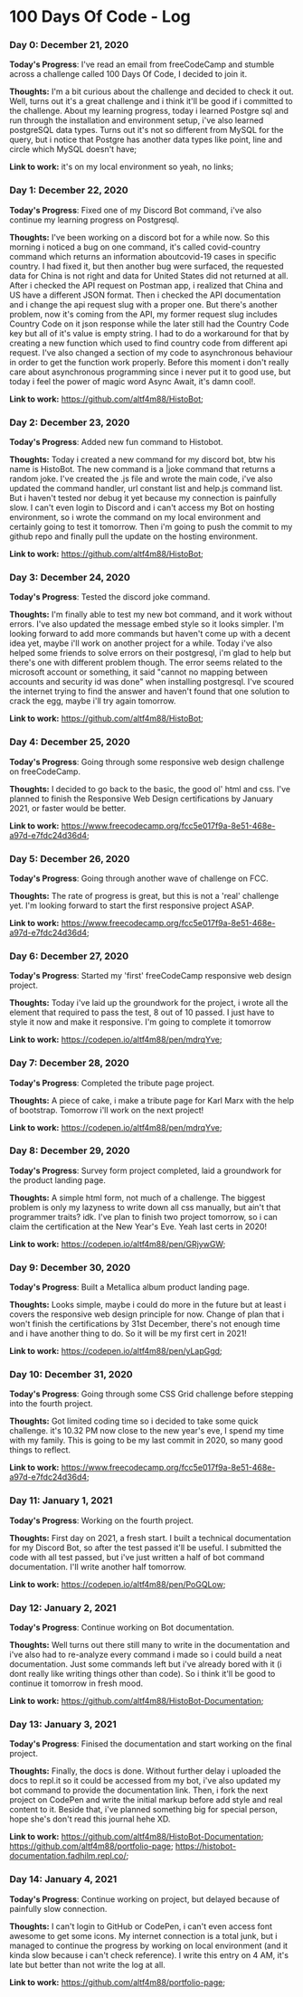# 100 Days Of Code - Log

### Day 0: December 21, 2020

**Today's Progress**: I've read an email from freeCodeCamp and stumble across a challenge called 100 Days Of Code, I decided to join it.

**Thoughts:** I'm a bit curious about the challenge and decided to check it out. Well, turns out it's a great challenge and i think it'll be good if i committed to the challenge. About my learning progress, today i learned Postgre sql and run through the installation and environment setup, i've also learned postgreSQL data types. Turns out it's not so different from MySQL for the query, but i notice that Postgre has another data types like point, line and circle which MySQL doesn't have; 

**Link to work:** it's on my local environment so yeah, no links;

### Day 1: December 22, 2020

**Today's Progress**: Fixed one of my Discord Bot command, i've also continue my learning progress on Postgresql.

**Thoughts:** I've been working on a discord bot for a while now. So this morning i noticed a bug on one command, it's called covid-country command which returns an information aboutcovid-19 cases in specific country. I had fixed it, but then another bug were surfaced, the requested data for China is not right and data for United States  did not returned at all. After i checked the API request on Postman app, i realized that China and US have a different JSON format. Then i checked the API documentation and i change the api request slug with a proper one. But there's another problem, now it's coming from the API, my former request slug includes Country Code on it json response while the later still had the Country Code key but all of it's value is empty string. I had to do a workaround for that by creating a new function which used to find country code from different api request. I've also changed a section of my code to asynchronous behaviour in order to get the function work properly. Before this moment i don't really care about asynchronous programming since i never put it to good use, but today i feel the power of magic word Async Await, it's damn cool!.

**Link to work:** https://github.com/altf4m88/HistoBot;



### Day 2: December 23, 2020

**Today's Progress**: Added new fun command to Histobot.

**Thoughts:** Today i created a new command for my discord bot, btw his name is HistoBot. The new command is a |joke command that returns a random joke. I've created the .js file and wrote the main code, i've also updated the command handler, url constant list and help.js command list. But i haven't tested nor debug it yet because my connection is painfully slow. I can't even login to Discord and i can't access my Bot on hosting environment, so i wrote the command on my local environment and certainly going to test it tomorrow. Then i'm going to push the commit to my github repo and finally pull the update on the hosting environment.

**Link to work:** https://github.com/altf4m88/HistoBot;

### Day 3: December 24, 2020

**Today's Progress**: Tested the discord joke command.

**Thoughts:** I'm finally able to test my new bot command, and it work without errors. I've also updated the message embed style so it looks simpler. I'm looking forward to add more commands but haven't come up with a decent idea yet, maybe i'll work on another project for a while. Today i've also helped some friends to solve errors on their postgresql, i'm glad to help but there's one with different problem though. The error seems related to the microsoft account or something, it said "cannot no mapping between accounts and security id was done" when installing postgresql. I've scoured the internet trying to find the answer and haven't found that one solution to crack the egg, maybe i'll try again tomorrow.

**Link to work:** https://github.com/altf4m88/HistoBot;

### Day 4: December 25, 2020

**Today's Progress**: Going through some responsive web design challenge on freeCodeCamp.

**Thoughts:** I decided to go back to the basic, the good ol' html and css. I've planned to finish the Responsive Web Design certifications by January 2021, or faster would be better.

**Link to work:** https://www.freecodecamp.org/fcc5e017f9a-8e51-468e-a97d-e7fdc24d36d4;

### Day 5: December 26, 2020

**Today's Progress**: Going through another wave of challenge on FCC.

**Thoughts:** The rate of progress is great, but this is not a 'real' challenge yet. I'm looking forward to start the first responsive project ASAP.

**Link to work:** https://www.freecodecamp.org/fcc5e017f9a-8e51-468e-a97d-e7fdc24d36d4;

### Day 6: December 27, 2020

**Today's Progress**: Started my 'first' freeCodeCamp responsive web design project.

**Thoughts:** Today i've laid up the groundwork for the project, i wrote all the element that required to pass the test, 8 out of 10 passed. I just have to style it now and make it responsive. I'm going to complete it tomorrow

**Link to work:** https://codepen.io/altf4m88/pen/mdrqYve;


### Day 7: December 28, 2020

**Today's Progress**: Completed the tribute page project.

**Thoughts:** A piece of cake, i make a tribute page for Karl Marx with the help of bootstrap. Tomorrow i'll work on the next project!

**Link to work:** https://codepen.io/altf4m88/pen/mdrqYve;


### Day 8: December 29, 2020

**Today's Progress**: Survey form project completed, laid a groundwork for the product landing page.

**Thoughts:** A simple html form, not much of a challenge. The biggest problem is only my lazyness to write down all css manually, but ain't that programmer traits? idk. I've plan to finish two project tomorrow, so i can claim the certification at the New Year's Eve. Yeah last certs in 2020!

**Link to work:** https://codepen.io/altf4m88/pen/GRjywGW;


### Day 9: December 30, 2020

**Today's Progress**: Built a Metallica album product landing page.

**Thoughts:** Looks simple, maybe i could do more in the future but at least i covers the responsive web design principle for now. Change of plan that i won't finish the certifications by 31st December, there's not enough time and i have another thing to do. So it will be my first cert in 2021!

**Link to work:** https://codepen.io/altf4m88/pen/yLapGgd;


### Day 10: December 31, 2020

**Today's Progress**: Going through some CSS Grid challenge before stepping into the fourth project.

**Thoughts:** Got limited coding time so i decided to take some quick challenge. it's 10.32 PM now close to the new year's eve, I spend my time with my family. This is going to be my last commit in 2020, so many good things to reflect.

**Link to work:** https://www.freecodecamp.org/fcc5e017f9a-8e51-468e-a97d-e7fdc24d36d4;


### Day 11: January 1, 2021

**Today's Progress**: Working on the fourth project.

**Thoughts:** First day on 2021, a fresh start. I built a technical documentation for my Discord Bot, so after the test passed it'll be useful. I submitted the code with all test passed, but i've just written a half of bot command documentation. I'll write another half tomorrow.

**Link to work:** https://codepen.io/altf4m88/pen/PoGQLow;


### Day 12: January 2, 2021

**Today's Progress**: Continue working on Bot documentation.

**Thoughts:** Well turns out there still many to write in the documentation and i've also had to re-analyze every command i made so i could build a neat documentation. Just some commands left but i've already bored with it (i dont really like writing things other than code). So i think it'll be good to continue it tomorrow in fresh mood.

**Link to work:** https://github.com/altf4m88/HistoBot-Documentation;

### Day 13: January 3, 2021

**Today's Progress**: Finised the documentation and start working on the final project.

**Thoughts:** Finally, the docs is done. Without further delay i uploaded the docs to repl.it so it could be accessed from my bot, i've also updated my bot command to provide the documentation link. Then, i fork the next project on CodePen and write the initial markup before add style and real content to it. Beside that, i've planned something big for special person, hope she's don't read this journal hehe XD.

**Link to work:** https://github.com/altf4m88/HistoBot-Documentation; https://github.com/altf4m88/portfolio-page; https://histobot-documentation.fadhilm.repl.co/;

### Day 14: January 4, 2021

**Today's Progress**: Continue working on project, but delayed because of painfully slow connection.

**Thoughts:** I can't login to GitHub or CodePen, i can't even access font awesome to get some icons. My internet connection is a total junk, but i managed to continue the progress by working on local environment (and it kinda slow because i can't check reference). I write this entry on 4 AM, it's late but better than not write the log at all.

**Link to work:** https://github.com/altf4m88/portfolio-page;
